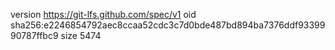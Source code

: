 version https://git-lfs.github.com/spec/v1
oid sha256:e2246854792aec8ccaa52cdc3c7d0bde487bd894ba7376ddf9339990787ffbc9
size 5474
